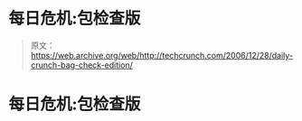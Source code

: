 # 每日危机:包检查版 

> 原文：<https://web.archive.org/web/http://techcrunch.com/2006/12/28/daily-crunch-bag-check-edition/>

# 每日危机:包检查版